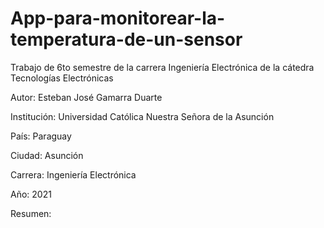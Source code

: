 # App-para-monitorear-la-temperatura-de-un-sensor

Trabajo de 6to semestre de la carrera Ingeniería Electrónica de la cátedra Tecnologías Electrónicas

Autor: Esteban José Gamarra Duarte

Institución: Universidad Católica Nuestra Señora de la Asunción

País: Paraguay

Ciudad: Asunción

Carrera: Ingeniería Electrónica

Año: 2021

Resumen:
